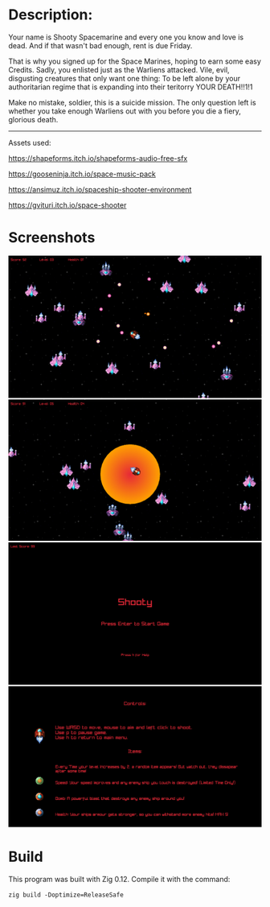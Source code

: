 # Description:

Your name is Shooty Spacemarine and every one you know and love is dead. And if that wasn't bad enough, rent is due Friday.

That is why you signed up for the Space Marines, hoping to earn some easy Credits. Sadly, you enlisted just as the Warliens attacked. Vile, evil, disgusting creatures that only want one thing: To be left alone by your authoritarian regime that is expanding into their teritorry YOUR DEATH!!1!1

Make no mistake, soldier, this is a suicide mission. The only question left is whether you take enough Warliens out with you before you die a fiery, glorious death.

--------

Assets used:

https://shapeforms.itch.io/shapeforms-audio-free-sfx

https://gooseninja.itch.io/space-music-pack

https://ansimuz.itch.io/spaceship-shooter-environment

https://gvituri.itch.io/space-shooter

# Screenshots

![alt text](https://github.com/TheMetalStorm/Shooty/blob/main/screenshots/Shooty1.png?raw=true)
![alt text](https://github.com/TheMetalStorm/Shooty/blob/main/screenshots/Shooty2.png?raw=true)
![alt text](https://github.com/TheMetalStorm/Shooty/blob/main/screenshots/Shooty3.png?raw=true)
![alt text](https://github.com/TheMetalStorm/Shooty/blob/main/screenshots/Shooty4.png?raw=true)

# Build
This program was built with Zig 0.12. Compile it with the command:

```
zig build -Doptimize=ReleaseSafe
```
